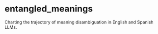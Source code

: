# entangled_meanings
Charting the trajectory of meaning disambiguation in English and Spanish LLMs.
